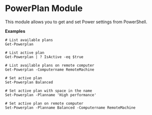 # PowerPlan Module

This module allows you to get and set Power settings from PowerShell.

**Examples**

    # List available plans
    Get-Powerplan
    
    # List active plan
    Get-Powerplan | ? IsActive -eq $true
    
    # List available plans on remote computer
    Get-Powerplan -Computername RemoteMachine
    
    # Set active plan
    Set-Powerplan Balanced
    
    # Set active plan with space in the name
    Set-Powerplan -Planname 'High performance'
    
    # Set active plan on remote computer
    Set-Powerplan -Planname Balanced -Computername RemoteMachine
